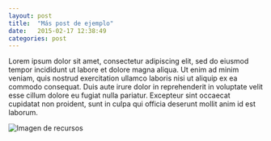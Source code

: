 ```yaml
---
layout: post
title:  "Más post de ejemplo"
date:   2015-02-17 12:38:49
categories: post
---
```


Lorem ipsum dolor sit amet, consectetur adipiscing elit, sed do eiusmod tempor incididunt ut labore et dolore magna aliqua. Ut enim ad minim veniam, quis nostrud exercitation ullamco laboris nisi ut aliquip ex ea commodo consequat. Duis aute irure dolor in reprehenderit in voluptate velit esse cillum dolore eu fugiat nulla pariatur. Excepteur sint occaecat cupidatat non proident, sunt in culpa qui officia deserunt mollit anim id est laborum.

![Imagen de recursos](http://lorempixel.com/output/nature-q-c-640-480-9.jpg)